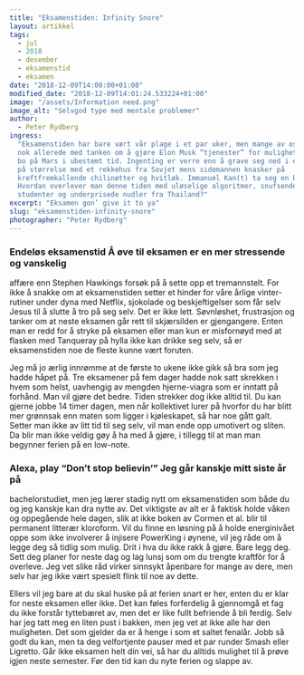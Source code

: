 ```yaml
---
title: "Eksamenstiden: Infinity Snore"
layout: artikkel
tags:
  - jul
  - 2018
  - desember
  - eksamenstid
  - eksamen
date: "2018-12-09T14:00:00+01:00"
modified_date: "2018-12-09T14:01:24.533224+01:00"
image: "/assets/Information need.png"
image_alt: "Selvgod type med mentale problemer"
author:
  - Peter Rydberg
ingress:
  "Eksamenstiden har bare vært vår plage i et par uker, men mange av oss leker
  nok allerede med tanken om å gjøre Elon Musk “tjenester” for muligheten til å
  bo på Mars i ubestemt tid. Ingenting er verre enn å grave seg ned i en lærebok
  på størrelse med et rekkehus fra Sovjet mens sidemannen knasker på
  kreftfremkallende chilinøtter og hvitløk. Immanuel Kan(t) ta seg en bolle.
  Hvordan overlever man denne tiden med uløselige algoritmer, snufsende
  studenter og underprisede nudler fra Thailand?"
excerpt: "Eksamen gon’ give it to ya"
slug: "eksamenstiden-infinity-snore"
photographer: "Peter Rydberg"
---
```


### Endeløs eksamenstid Å øve til eksamen er en mer stressende og vanskelig

affære enn Stephen Hawkings forsøk på å sette opp et tremannstelt. For ikke å
snakke om at eksamenstiden setter et hinder for våre årlige vinter-rutiner under
dyna med Netflix, sjokolade og beskjeftigelser som får selv Jesus til å slutte å
tro på seg selv. Det er ikke lett. Søvnløshet, frustrasjon og tanker om at neste
eksamen går rett til skjærsilden er gjengangere. Enten man er redd for å stryke
på eksamen eller man kun er misfornøyd med at flasken med Tanqueray på hylla
ikke kan drikke seg selv, så er eksamenstiden noe de fleste kunne vært foruten.

Jeg må jo ærlig innrømme at de første to ukene ikke gikk så bra som jeg hadde
håpet på. Tre eksamener på fem dager hadde nok satt skrekken i hvem som helst,
uavhengig av mengden hjerne-viagra som er inntatt på forhånd. Man vil gjøre det
bedre. Tiden strekker dog ikke alltid til. Du kan gjerne jobbe 14 timer dagen,
men når kollektivet lurer på hvorfor du har blitt mer grønnsak enn maten som
ligger i kjøleskapet, så har noe gått galt. Setter man ikke av litt tid til seg
selv, vil man ende opp umotivert og sliten. Da blir man ikke veldig gøy å ha med
å gjøre, i tillegg til at man man begynner ferien på en low-note.

### Alexa, play “Don’t stop believin’” Jeg går kanskje mitt siste år på

bachelorstudiet, men jeg lærer stadig nytt om eksamenstiden som både du og jeg
kanskje kan dra nytte av. Det viktigste av alt er å faktisk holde våken og
oppegående hele dagen, slik at ikke boken av Cormen et al. blir til permanent
litterær kloroform. Vil du finne en løsning på å holde energinivået oppe som
ikke involverer å injisere PowerKing i øynene, vil jeg råde om å legge deg så
tidlig som mulig. Drit i hva du ikke rakk å gjøre. Bare legg deg. Sett deg
planer for neste dag og lag lunsj som om du trengte kraftfôr for å overleve. Jeg
vet slike råd virker sinnsykt åpenbare for mange av dere, men selv har jeg ikke
vært spesielt flink til noe av dette.

Ellers vil jeg bare at du skal huske på at ferien snart er her, enten du er klar
for neste eksamen eller ikke. Det kan føles forferdelig å gjennomgå et fag du
ikke forstår tyttebæret av, men det er like fullt befriende å bli ferdig. Selv
har jeg tatt meg en liten pust i bakken, men jeg vet at ikke alle har den
muligheten. Det som gjelder da er å henge i som et saltet fenalår. Jobb så godt
du kan, men ta deg velfortjente pauser med et par runder Smash eller Ligretto.
Går ikke eksamen helt din vei, så har du alltids mulighet til å prøve igjen
neste semester. Før den tid kan du nyte ferien og slappe av.
